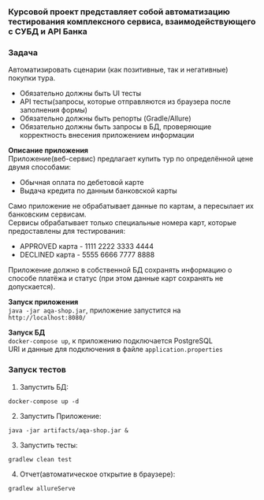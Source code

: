 ### Курсовой проект представляет собой автоматизацию тестирования комплексного сервиса, взаимодействующего с СУБД и API Банка

### Задача
Автоматизировать сценарии (как позитивные, так и негативные) покупки тура.
- Обязательно должны быть UI тесты
- API тесты(запросы, которые отправляются из браузера после заполнения формы)
- Обязательно должны быть репорты (Gradle/Allure)
- Обязательно должны быть запросы в БД, проверяющие корректность внесения приложением информации


__Описание приложения__  
Приложение(веб-сервис) предлагает купить тур по определённой цене двумя способами:
- Обычная оплата по дебетовой карте
- Выдача кредита по данным банковской карты

Само приложение не обрабатывает данные по картам, а пересылает их банковским сервисам.  
Сервисы обрабатывает только специальные номера карт, которые предоставлены для тестирования:
- APPROVED карта - 1111 2222 3333 4444
- DECLINED карта - 5555 6666 7777 8888

Приложение должно в собственной БД сохранять информацию о способе платёжа и статус (при этом данные карт сохранять не допускается).  

__Запуск приложения__  
`java -jar aqa-shop.jar`, приложение запустится на `http://localhost:8080/`  

__Запуск БД__  
`docker-compose up`, к приложению подключается PostgreSQL  
URI и данные для подключения в файле `application.properties`  

### Запуск тестов
1. Запустить БД:
```
docker-compose up -d
```
2. Запустить Приложение:
```
java -jar artifacts/aqa-shop.jar &
```
3. Запустить тесты:
```
gradlew clean test
```
4. Отчет(автоматическое открытие в браузере):
```
gradlew allureServe
```
